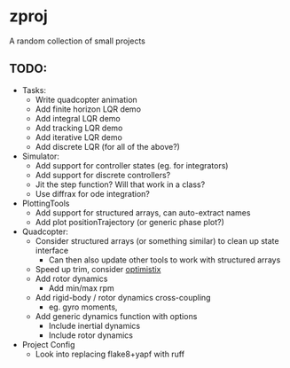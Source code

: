 # zproj
A random collection of small projects

## TODO:
- Tasks:
    - Write quadcopter animation
    - Add finite horizon LQR demo
    - Add integral LQR demo
    - Add tracking LQR demo
    - Add iterative LQR demo
    - Add discrete LQR (for all of the above?)
- Simulator:
    - Add support for controller states (eg. for integrators)
    - Add support for discrete controllers?
    - Jit the step function? Will that work in a class?
    - Use diffrax for ode integration?
- PlottingTools
    - Add support for structured arrays, can auto-extract names
    - Add plot positionTrajectory (or generic phase plot?)
- Quadcopter:
    - Consider structured arrays (or something similar) to clean up state interface
        - Can then also update other tools to work with structured arrays
    - Speed up trim, consider [optimistix](https://github.com/patrick-kidger/optimistix)
    - Add rotor dynamics
        - Add min/max rpm
    - Add rigid-body / rotor dynamics cross-coupling
        - eg. gyro moments,
    - Add generic dynamics function with options
        - Include inertial dynamics
        - Include rotor dynamics
- Project Config
    - Look into replacing flake8+yapf with ruff
